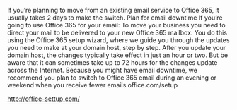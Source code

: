 If you’re planning to move from an existing email service to Office 365, it usually takes 2 days to make the switch.
Plan for email downtime
If you’re going to use Office 365 for your email:
To move your business    you need to direct your mail to be delivered to your new Office 365 mailbox. You do this using the Office 365 setup wizard, where we guide you through the updates you need to make at your domain host, step by step.
After you update your domain host, the changes typically take effect in just an hour or two. But be aware that it can sometimes take up to 72 hours for the changes update across the Internet.
Because you might have email downtime, we recommend you plan to switch to Office 365 email during an evening or weekend when you receive fewer emails.office.com/setup


http://office-settup.com/
